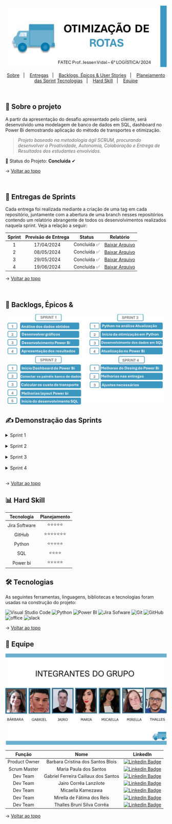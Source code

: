 <html>
  <head>
    <link rel="stylesheet" type="text/css" href="./assets/css/estilo.css">
  </head>

  <body>
  <span id="topo">

<div align="center">

![Mood Nem Route](./assets/LOGO.jpg)

</div>

<p align="center">
    <a href="#sobre">Sobre</a>  &nbsp |&nbsp &nbsp  
    <a href="#entregas">Entregas</a>  &nbsp |&nbsp &nbsp  
    <a href="#backlogs">Backlogs, Épicos & User Stories</a> &nbsp |&nbsp &nbsp  
    <a href="Planejamento">Planejamento das Sprint</a>
    <a href="#tecnologias">Tecnologias</a>  &nbsp |&nbsp &nbsp 
    <a href="#hard skill">Hard Skill</a>  &nbsp |&nbsp &nbsp 
    <a href="#equipe">Equipe</a>
</p>

<br />
   
<span id="sobre">

## :bookmark_tabs: Sobre o projeto

A partir da apresentação do desafio apresentado pelo cliente, será desenvolvido uma modelagem de banco de dados em SQL, dashboard no Power Bi demostrando aplicação do método de transportes e otimização.

> _Projeto baseado na metodologia ágil SCRUM, procurando desenvolver a Proatividade, Autonomia, Colaboração e Entrega de Resultados dos estudantes envolvidos._

:pushpin: Status do Projeto: **Concluída** ✔

→ [Voltar ao topo](#topo)

<br />

<span id="entregas">

## 🏁 Entregas de Sprints

Cada entrega foi realizada mediante a criação de uma tag em cada repositório, juntamente com a abertura de uma branch nesses repositórios contendo um relatório abrangente de todos os desenvolvimentos realizados naquela sprint. Veja a relação a seguir:

| Sprint | Previsão de Entrega     | Status | Relatório |
|:------:|:-----------------------:|:------:|:---------:|
| 1 | 17/04/2024 | Concluída  ✅   | [Baixar Arquivo](./assets/Otimizacao_de_Rotas.docx) |
| 2 | 08/05/2024 | Concluída  ✅   |[Baixar Arquivo](./assets/Otimizacao_de_Rotas.docx)  |
| 3 | 29/05/2024 | Concluída  ✅   | [Baixar Arquivo](./assets/Otimizacao_de_Rotas.docx) |
| 4 | 19/06/2024 |  Concluída ✅   | [Baixar Arquivo](./assets/Otimizacao_de_Rotas.pdf) |

→ [Voltar ao topo](#topo)

<br />


<span id="backlogs">

## :dart: Backlogs, Épicos &

![Mood Nem Route](./assets/ATUALIZACAOBAC2.jpg)


## ✍ Demonstração das Sprints

<details id="sprint-1">
  <summary><span style="cursor: pointer;">Sprint 1</span></summary>
<p>

|Item | Planejamento | Status|
|:---:|:-----------------------------------------:|:----:|
|  1  |Definição das users stories                |  ✅  |
|  2  |Implementação do projeto no GitHub         |  ✅  |
|  3  |Implementação  no Jira Software            |  ✅  |
|  4  |Inicio da análise dos dados obtidos        |  ✅  |
|  5  |Desenvolvimento das telas do Power Bi      |  ✅  |
|  6  |Inicio do relatório técnico                |  ✅  |

- Trabalhos realizados:
<img src="./assets/gifs/apresentacao_projeto.gif" loop/>

- Execução do código Python:
<img src="./assets/apresentacao_projeto_python.gif" loop/>

  [(Voltar ao início)](#sprint-1)
</p>
</details>
<br />

<details id="sprint-2">
  <summary><span style="cursor: pointer;">Sprint 2</span></summary>
<p>

|Item | Planejamento | Status|
|:---:|:----------------------------------------------:|:----:|
|  1  |Atualização do projeto no GitHub                 |✅ |
|  2  |Atualização no Jita Software                     |✅ |
|  3  |Inicio dos painéis do banco de dados             |✅ |
|  4  |Desenvolvimento Dashboard das telas do Power Bi  |✅ |
|  5  |Desenvolvimeto da tela inicial do Power Bi       |✅ |
|  6  |Inicio do desenvolvimento da otimização          |✅ |
|  7  |Atualização do relatório técnico                 |✅ |
|  8  |Criar o banco de dados em SQL                    |✅ |


- Execução do código Python:

<img src="./assets/gifs/CODIGOTESTE2.gif" loop/>

- Execução do SQL

<img src="./assets/gifs/SQL.gif" loop/>


- Desenvolvimento do Power BI

<img src="./assets/gifs/POWERBI-16.gif" loop/>


- Planejamento no jira sotware

<img src="./assets/gifs/PLANEJAMENTO.gif" loop/>

  [(Voltar ao início)](#sprint-2)
</p>
</details>
<br />

<details id="sprint-3">
  <summary><span style="cursor: pointer;">Sprint 3</span></summary>
<p>

|Item | Planejamento | Status|
|:---:|:----------------------------------------------:|:----:|
|  1  |Atualização do projeto no GitHub                 |✅ |
|  2  |Atualização no Jira Software                     |✅ |
|  3  |Desenvolvimento banco de dados em SQL            |✅ |
|  4  |Atualização no Power Bi                          |✅ |
|  5  |Atualização do Python                            |✅ |
|  6  |Atualização do relatório técnico                 |✅ |

- Execução do código Python:

<img src="./assets/gifs/Sprint-3.gif" loop/>

- Desenvolvimento do Power BI:

<img src="./assets/gifs/POWERBI3.gif" loop/>

- Execução do SQL:

<img src="./assets/gifs/SQL3.gif" loop/>


- Importação dos dados em SQL no Power Bi

<img src="./assets/gifs/SQL E POWER BI.gif" loop/>

  [(Voltar ao início)](#sprint-3)
</p>
</details>
<br />

<details id="sprint-4">
  <summary><span style="cursor: pointer;">Sprint 4</span></summary>
<p>

|Item | Planejamento | Status|
|:---:|:----------------------------------------------:|:----:|
|  1  |Finalização do projeto no GitHub                 |✅|
|  2  |Finalização no Jira Software                     |✅|
|  3  |Ajustes necessarios no projeto                   |✅|
|  4  |Finalização do relatório técnico                 |✅|

- Importação dos dados em SQL no Power Bi:

<img src="./assets/gifs/SQL4.gif" loop/>


- Power Bi final:

<img src="./assets/gifs/POWERBI4.gif" loop/>

  [(Voltar ao início)](#sprint-4)
</p>
</details>
<br />

→ [Voltar ao topo](#topo)

<span id="hard skill">

## 📊 Hard Skill

|Tecnologia              | Planejamento     | 
|:----------------------:|:----------------:|
| Jira Software          |⭐⭐⭐⭐⭐     |
| GitHub                 |⭐⭐⭐⭐⭐⭐⭐|
| Python                 |⭐⭐⭐⭐⭐     |
| SQL                    |⭐⭐⭐⭐       |
| Power bi               |⭐⭐⭐⭐⭐     |



<span id="tecnologias">

## 🛠 Tecnologias

As seguintes ferramentas, linguagens, bibliotecas e tecnologias foram usadas na construção do projeto:

<img src="https://img.shields.io/badge/Visual_Studio_Code-blue?style=for-the-badge&logoColor=white&logo=visualstudiocode" alt="Visual Studio Code" />
<img src="https://img.shields.io/badge/Python-blue?style=for-the-badge&logoColor=white&logo=python" alt="Python" />
<img src="https://img.shields.io/badge/Power_BI-blue?style=for-the-badge&logoColor=white&logo=powerbi" alt="Power BI" />
<img src="https://img.shields.io/badge/Jira_Software-blue?style=for-the-badge&logoColor=white&logo=jira" alt="Jira Sofware" />
<img src="https://img.shields.io/badge/Git-blue?style=for-the-badge&logoColor=white&logo=git" alt="Git" />
<img src="https://img.shields.io/badge/GitHub-blue?style=for-the-badge&logoColor=white&logo=github" alt="GitHub" />
<img src="https://img.shields.io/badge/office-blue?style=for-the-badge&logoColor=white&logo=github" alt="office" />
<img src="https://img.shields.io/badge/slack-blue?style=for-the-badge&logoColor=white&logo=github" alt="slack" />


→ [Voltar ao topo](#topo)

<span id="equipe">

## :busts_in_silhouette: Equipe

![Mood Nem Route](./assets/INTEGRANTES.jpg)


|    Função     | Nome                                  | LinkedIn |
| :-----------: | :-----------------------------------: | :------: |
| Product Owner | Barbara Cristina dos Santos Blois     | [![Linkedin Badge](https://img.shields.io/badge/Linkedin-blue?style=flat-square&logo=Linkedin&logoColor=white)](https://www.linkedin.com/in/barbarablois) |
| Scrum Master  | Maria Paula dos Santos                | [![Linkedin Badge](https://img.shields.io/badge/Linkedin-blue?style=flat-square&logo=Linkedin&logoColor=white)](https://www.linkedin.com/in/mariapaulla) |
|   Dev Team    | Gabriel Ferreira Caillaux dos Santos  | [![Linkedin Badge](https://img.shields.io/badge/Linkedin-blue?style=flat-square&logo=Linkedin&logoColor=white)](https://www.linkedin.com/in/gabriel-ferreira-ba579b210/) |
|   Dev Team    | Jairo Corrêa Lanzilote                | [![Linkedin Badge](https://img.shields.io/badge/Linkedin-blue?style=flat-square&logo=Linkedin&logoColor=white)](https://www.linkedin.com/in/jairo-corrêa-lanzilote/)|
|   Dev Team    | Micaella Kamezawa                     | [![Linkedin Badge](https://img.shields.io/badge/Linkedin-blue?style=flat-square&logo=Linkedin&logoColor=white)](https://www.linkedin.com/in/micaella-kamezawa-ba6aa128a/) |
|   Dev Team    | Mirella de Fátima dos Reis            | [![Linkedin Badge](https://img.shields.io/badge/Linkedin-blue?style=flat-square&logo=Linkedin&logoColor=white)](https://www.linkedin.com/in/mirella-freis) |
|   Dev Team    | Thalles Bruni Silva Corrêa            | [![Linkedin Badge](https://img.shields.io/badge/Linkedin-blue?style=flat-square&logo=Linkedin&logoColor=white)](https://www.linkedin.com/in/thallesbruni) |

→ [Voltar ao topo](#topo)

  </body>
</html>